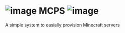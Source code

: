 # ![image](https://github.com/user-attachments/assets/103441a7-3c72-4b1f-a321-fd4b82cc5d71?width=10px) MCPS ![image](https://github.com/user-attachments/assets/103441a7-3c72-4b1f-a321-fd4b82cc5d71)

A simple system to easially provision Minecraft servers
